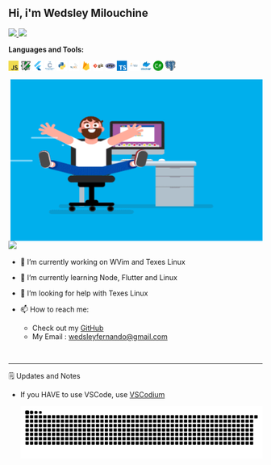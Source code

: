 ## Hi, i'm Wedsley Milouchine

<div>
  <a href="https://github.com/wmilou">
  <img height="180em" src="https://github-readme-stats.vercel.app/api?username=wmilou&show_icons=true&theme=nord&include_all_commits=true&count_private=true"/>
  <img height="180em" src="https://github-readme-stats.vercel.app/api/top-langs/?username=wmilou&layout=compact&langs_count=16&theme=nord"/>
  </a>
<div>
  
**Languages and Tools:**  

<code><img height="20" src="https://raw.githubusercontent.com/github/explore/80688e429a7d4ef2fca1e82350fe8e3517d3494d/topics/javascript/javascript.png"></code>
<code><img height="20" src="https://raw.githubusercontent.com/github/explore/80688e429a7d4ef2fca1e82350fe8e3517d3494d/topics/vim/vim.png"></code>
<code><img height="20" src="https://raw.githubusercontent.com/github/explore/80688e429a7d4ef2fca1e82350fe8e3517d3494d/topics/flutter/flutter.png"></code>
<code><img height="20" src="https://raw.githubusercontent.com/github/explore/80688e429a7d4ef2fca1e82350fe8e3517d3494d/topics/c/c.png"></code>
<code><img height="20" src="https://raw.githubusercontent.com/github/explore/80688e429a7d4ef2fca1e82350fe8e3517d3494d/topics/python/python.png"></code>
<code><img height="20" src="https://raw.githubusercontent.com/github/explore/80688e429a7d4ef2fca1e82350fe8e3517d3494d/topics/mysql/mysql.png"></code>
<code><img height="20" src="https://raw.githubusercontent.com/github/explore/80688e429a7d4ef2fca1e82350fe8e3517d3494d/topics/firebase/firebase.png"></code>
<code><img height="20" src="https://raw.githubusercontent.com/github/explore/80688e429a7d4ef2fca1e82350fe8e3517d3494d/topics/git/git.png"></code>
<code><img height="20" src="https://raw.githubusercontent.com/github/explore/80688e429a7d4ef2fca1e82350fe8e3517d3494d/topics/php/php.png"></code>
<code><img height="20" src="https://raw.githubusercontent.com/github/explore/80688e429a7d4ef2fca1e82350fe8e3517d3494d/topics/typescript/typescript.png"></code>
<code><img height="20" src="https://raw.githubusercontent.com/github/explore/80688e429a7d4ef2fca1e82350fe8e3517d3494d/topics/java/java.png"></code>
<code><img height="20" src="https://raw.githubusercontent.com/github/explore/80688e429a7d4ef2fca1e82350fe8e3517d3494d/topics/docker/docker.png"></code>
<code><img height="20" src="https://raw.githubusercontent.com/github/explore/80688e429a7d4ef2fca1e82350fe8e3517d3494d/topics/csharp/csharp.png"></code>
<code><img height="20" src="https://raw.githubusercontent.com/github/explore/80688e429a7d4ef2fca1e82350fe8e3517d3494d/topics/postgresql/postgresql.png"></code>
  
<img align="right" alt="GIF" src="https://raw.githubusercontent.com/wmilou/wmilou/main/coder.gif?raw=true" width="500" height="320" />

![](https://visitor-badge.glitch.me/badge?page_id=wmilou.wmilou)

- 🔭 I’m currently working on WVim and Texes Linux

- 🌱 I’m currently learning Node, Flutter and Linux

- 🤔 I’m looking for help with Texes Linux

- 📫 How to reach me:

  - Check out my [GitHub](\https://github.com/wmilou/)
  - My Email : wedsleyfernando@gmail.com

<br />
<hr>

🗒️ Updates and Notes

- If you HAVE to use VSCode, use [VSCodium](https://vscodium.com/)


  ![Snake animation](https://github.com/wmilou/wmilou/blob/output/github-contribution-grid-snake.svg)
 
